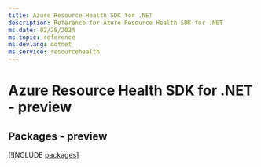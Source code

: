 ```yaml
---
title: Azure Resource Health SDK for .NET
description: Reference for Azure Resource Health SDK for .NET
ms.date: 02/28/2024
ms.topic: reference
ms.devlang: dotnet
ms.service: resourcehealth
---
```

# Azure Resource Health SDK for .NET - preview
## Packages - preview
[!INCLUDE [packages](resource-health-index.md)]